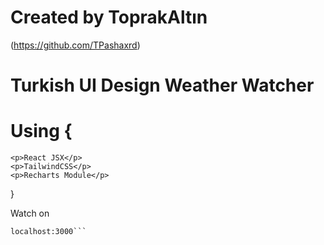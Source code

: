 # Created by ToprakAltın
(https://github.com/TPashaxrd)

<h1>Turkish UI Design Weather Watcher</h1>
 
# Using {
    <p>React JSX</p>
    <p>TailwindCSS</p>
    <p>Recharts Module</p>
}

Watch on 
```
localhost:3000```